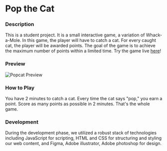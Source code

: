 # Pop the Cat

### Description

This is a student project. It is a small interactive game, a variation of Whack-a-Mole. In this game, the player will have to catch a cat. For every caught cat, the player will be awarded points. The goal of the game is to achieve the maximum number of points within a limited time.
Try the game live [here](https://gbrjo.github.io/popcat-game/noodle-cat/index.html)!

### Preview

![Popcat Preview](https://github.com/GBRJo/popcat-game/assets/137959889/45ef46ed-c4f6-4e5e-8d86-bd03ac931fa7.png) 

### How to Play

You have 2 minutes to catch a cat. Every time the cat says "pop," you earn a point. Score as many points as possible in 2 minutes. That's the whole game.

### Development

During the development phase, we utilized a robust stack of technologies including JavaScript for scripting, HTML and CSS for structuring and styling our web content, and Figma, Adobe illustrator, Adobe photoshop for design.


